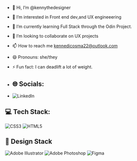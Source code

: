 - 👋 Hi, I’m @kennythedesigner
- 👀 I’m interested in Front end dev,and UX engineeering
- 🌱 I’m currently learning Full Stack through the Odin Project. 
- 💞️ I’m looking to collaborate on UX projects
- 📫 How to reach me kennedicosma22@outlook.com
- 😄 Pronouns: she/they
- ⚡ Fun fact: I can deadlift a lot of weight.

- ## 🌐 Socials:
- ![LinkedIn](https://img.shields.io/badge/linkedin-%230077B5.svg?style=for-the-badge&logo=linkedin&logoColor=white) 

## 💻 Tech Stack:
![CSS3](https://img.shields.io/badge/css3-%231572B6.svg?style=for-the-badge&logo=css3&logoColor=white)
![HTML5](https://img.shields.io/badge/html5-%23E34F26.svg?style=for-the-badge&logo=html5&logoColor=white)

## 🎨 Design Stack
![Adobe Illustrator](https://img.shields.io/badge/adobe%20illustrator-%23FF9A00.svg?style=for-the-badge&logo=adobe%20illustrator&logoColor=white)
![Adobe Photoshop](https://img.shields.io/badge/adobe%20photoshop-%2331A8FF.svg?style=for-the-badge&logo=adobe%20photoshop&logoColor=white)
![Figma](https://img.shields.io/badge/figma-%23F24E1E.svg?style=for-the-badge&logo=figma&logoColor=white)




<!---
kennythedesigner/kennythedesigner is a ✨ special ✨ repository because its `README.md` (this file) appears on your GitHub profile.
You can click the Preview link to take a look at your changes.
--->
